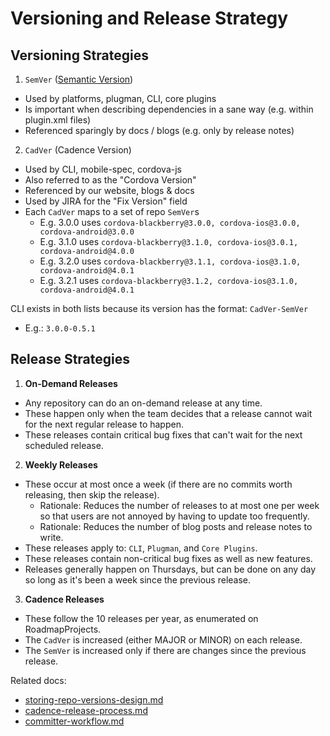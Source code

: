 # Versioning and Release Strategy

## Versioning Strategies
 1. `SemVer` ([Semantic Version](http://www.semver.org))
   * Used by platforms, plugman, CLI, core plugins
   * Is important when describing dependencies in a sane way (e.g. within plugin.xml files)
   * Referenced sparingly by docs / blogs (e.g. only by release notes)
 2. `CadVer` (Cadence Version)
   * Used by CLI, mobile-spec, cordova-js
   * Also referred to as the "Cordova Version"
   * Referenced by our website, blogs & docs
   * Used by JIRA for the "Fix Version" field
   * Each `CadVer` maps to a set of repo `SemVer`s
     * E.g. 3.0.0 uses `cordova-blackberry@3.0.0, cordova-ios@3.0.0, cordova-android@3.0.0`
     * E.g. 3.1.0 uses `cordova-blackberry@3.1.0, cordova-ios@3.0.1, cordova-android@4.0.0`
     * E.g. 3.2.0 uses `cordova-blackberry@3.1.1, cordova-ios@3.1.0, cordova-android@4.0.1`
     * E.g. 3.2.1 uses `cordova-blackberry@3.1.2, cordova-ios@3.1.0, cordova-android@4.0.1`

CLI exists in both lists because its version has the format: `CadVer-SemVer`
 * E.g.: `3.0.0-0.5.1`


## Release Strategies
 1. __On-Demand Releases__
   * Any repository can do an on-demand release at any time.
   * These happen only when the team decides that a release cannot wait for the next regular release to happen.
   * These releases contain critical bug fixes that can't wait for the next scheduled release.
 2. __Weekly Releases__
   * These occur at most once a week (if there are no commits worth releasing, then skip the release).
     * Rationale: Reduces the number of releases to at most one per week so that users are not annoyed by having to update too frequently.
     * Rationale: Reduces the number of blog posts and release notes to write.
   * These releases apply to: `CLI`, `Plugman`, and `Core Plugins`.
   * These releases contain non-critical bug fixes as well as new features.
   * Releases generally happen on Thursdays, but can be done on any day so long as it's been a week since the previous release.
 3. __Cadence Releases__
   * These follow the 10 releases per year, as enumerated on RoadmapProjects.
   * The `CadVer` is increased (either MAJOR or MINOR) on each release.
   * The `SemVer` is increased only if there are changes since the previous release.

Related docs:
* [storing-repo-versions-design.md](storing-repo-versions-design.md)
* [cadence-release-process.md](cadence-release-process.md)
* [committer-workflow.md](committer-workflow.md)

